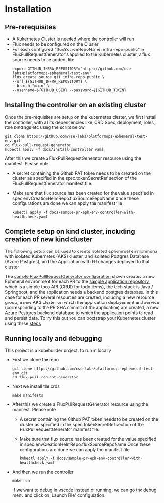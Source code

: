 # Installation

## Pre-rerequisites
* A Kubernetes Cluster is needed where the controller will run
* Flux needs to be configured on the Cluster
* For each configured "fluxSourceRepoName: infra-repo-public" in FluxPullRequestGenerator's applied to the Kubernetes cluster, a flux source needs to be added, like
    ```
    export GITHUB_INFRA_REPOSITORY="https://github.com/cse-labs/platformops-ephemeral-test-env"
    flux create source git infra-repo-public \
    --url ${GITHUB_INFRA_REPOSITORY} \
    --branch "main" \
    --username=${GITHUB_USER} --password=${GITHUB_TOKEN}
    ```

## Installing the controller on an existing cluster
Once the pre-requisites are setup on the kubernetes cluster, we first install the controller, with all its dependencies like, CRD Spec, deployment, roles, role bindings etc using the script below

    
  ```
  git clone https://github.com/cse-labs/platformops-ephemeral-test-env.git
  cd flux-pull-request-generator
  kubectl apply -f docs/install-controller.yaml
  ```

  After this we create a FluxPullRequestGenerator resource using the manifest. Please note 
  * A secret containing the Github PAT token needs to be created on the cluster as specified in the spec.tokenSecretRef section of the FluxPullRequestGenerator manifest file. 
  * Make sure that flux source has been created for the value specified in spec.envCreationHelmRepo.fluxSourceRepoName
  Once these configurations are done we can apply the manifest file

    ```
    kubectl apply -f docs/sample-pr-eph-env-controller-with-healthcheck.yaml
    ```

## Complete setup on kind cluster, including creation of new kind cluster

The following setup can be used to create isolated ephemreal environmens with isolated Kubernetes (AKS) cluster, and isolated Postgres Database (Azure Postgres), and the Application with PR changes deployed to that cluster

The [sample FluxPullRequestGenerator configuration](https://github.com/cse-labs/platformops-ephemeral-test-env/tree/main/e2e-solution-setup/blob/main/mgmt-server-install-with-flux/ephemeral-prcontroller-CR.yaml) shown creates a new Ephmeral environment for each PR to the [sample application repository](https://github.com/cse-labs/platformops-ephemeral-test-env/tree/main/sample-app-source-repo), which is a simple todo API (CRUD for todo items), the tech stack is Java / Springboot, and the application needs a backend postgres database. In this case for each PR several resources are created, including a new resource group, a new AKS cluster on which the application deployement and service (corresponding to the PR SHA commit of the application) are created, a new Azure Postgres backend database to which the application points to read and persist data. To try this out you can bootstrap your Kubernetes cluster using these [steps](https://github.com/cse-labs/platformops-ephemeral-test-env/tree/main/e2e-solution-setup/tree/main/mgmt-server-install-with-flux)

## Running locally and debugging
This project is a kubebuilder project. to run in locally

* First we clone the repo
    ```
    git clone https://github.com/cse-labs/platformops-ephemeral-test-env.git
    cd flux-pull-request-generator
    ```
* Next we install the crds
    ```
    make manifests
    ```
* After this we create a FluxPullRequestGenerator resource using the manifest. Please note 
  * A secret containing the Github PAT token needs to be created on the cluster as specified in the spec.tokenSecretRef section of the FluxPullRequestGenerator manifest file. 
  * Make sure that flux source has been created for the value specified in spec.envCreationHelmRepo.fluxSourceRepoName
  Once these configurations are done we can apply the manifest file

    ```
    kubectl apply -f docs/sample-pr-eph-env-controller-with-healthcheck.yaml
    ```
* And then we run the controller
    ```
    make run
    ```
    If we want to debug in vscode instead of running, we can go the debug menu and click on 'Launch File' configuration.